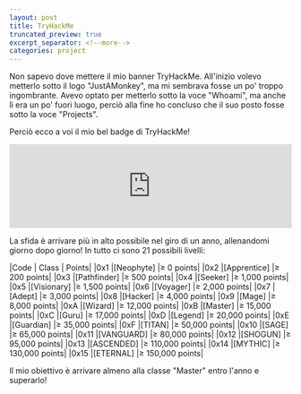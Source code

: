 ```yaml
---
layout: post
title: TryHackMe
truncated_preview: true
excerpt_separator: <!--more-->
categories: project
---
```


<!--more-->
Non sapevo dove mettere il mio banner TryHackMe. All'inizio volevo metterlo sotto il logo "JustAMonkey", ma mi sembrava fosse un po' troppo ingombrante. Avevo optato per metterlo sotto la voce "Whoami", ma anche lì era un po' fuori luogo, perciò alla fine ho concluso che il suo posto fosse sotto la voce "Projects".

Perciò ecco a voi il mio bel badge di TryHackMe!
<iframe src="https://tryhackme.com/api/v2/badges/public-profile?userPublicId=1035257" 
        style="border: none; overflow: hidden; width: 100%; height: 150px;">
</iframe>

La sfida è arrivare più in alto possibile nel giro di un anno, allenandomi giorno dopo giorno! 
In tutto ci sono 21 possibili livelli:

|Code | Class | Points|
|0x1 |[Neophyte] |≥ 0 points|
|0x2 |[Apprentice] |≥ 200 points|
|0x3 |[Pathfinder] |≥ 500 points|
|0x4 |[Seeker] |≥ 1,000 points|
|0x5 |[Visionary] |≥ 1,500 points|
|0x6 |[Voyager] |≥ 2,000 points|
|0x7 |[Adept] |≥ 3,000 points|
|0x8 |[Hacker] |≥ 4,000 points|
|0x9 |[Mage] |≥ 8,000 points|
|0xA |[Wizard] |≥ 12,000 points|
|0xB |[Master] |≥ 15,000 points|
|0xC |[Guru] |≥ 17,000 points|
|0xD |[Legend] |≥ 20,000 points|
|0xE |[Guardian] |≥ 35,000 points|
|0xF |[TITAN] |≥ 50,000 points|
|0x10 |[SAGE] |≥ 65,000 points|
|0x11 |[VANGUARD] |≥ 80,000 points|
|0x12 |[SHOGUN] |≥ 95,000 points|
|0x13 |[ASCENDED] |≥ 110,000 points|
|0x14 |[MYTHIC] |≥ 130,000 points|
|0x15 |[ETERNAL]  |≥ 150,000 points|

Il mio obiettivo è arrivare almeno alla classe "Master" entro l'anno e superarlo!
